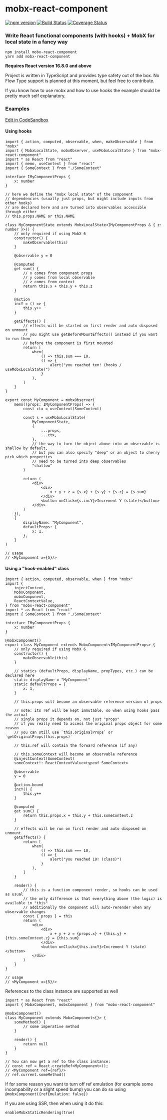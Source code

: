 # mobx-react-component <!-- omit in toc -->

[![npm version](https://badge.fury.io/js/mobx-react-component.svg)](https://badge.fury.io/js/mobx-react-component)
[![Build Status](https://travis-ci.org/xaviergonz/mobx-react-component.svg?branch=master)](https://travis-ci.org/xaviergonz/mobx-react-component)
[![Coverage Status](https://coveralls.io/repos/github/xaviergonz/mobx-react-component/badge.svg?branch=master)](https://coveralls.io/github/xaviergonz/mobx-react-component?branch=master)

### Write React functional components (with hooks) + MobX for local state in a fancy way

```
npm install mobx-react-component
yarn add mobx-react-component
```

**Requires React version 16.8.0 and above**

Project is written in TypeScript and provides type safety out of the box. No Flow Type support is planned at this moment, but feel free to contribute.

If you know how to use mobx and how to use hooks the example should be pretty much self explanatory.

### Examples

[Edit in CodeSandbox](https://stackblitz.com/edit/mobx-react-component-sample)

#### Using hooks

```tsx
import { action, computed, observable, when, makeObservable } from "mobx"
import { MobxLocalState, mobxObserver, useMobxLocalState } from "mobx-react-component"
import * as React from "react"
import { memo, useContext } from "react"
import { SomeContext } from "./SomeContext"

interface IMyComponentProps {
    x: number
}

// here we define the "mobx local state" of the component
// dependencies (usually just props, but might include inputs from other hooks)
// are declared here and are turned into observables accessible through either
// this.props.NAME or this.NAME

class MyComponentState extends MobxLocalState<IMyComponentProps & { z: number }>() {
    // only required if using MobX 6
    constructor() {
        makeObservable(this)
    }

    @observable y = 0

    @computed
    get sum() {
        // x comes from component props
        // y comes from local observable
        // z comes from context
        return this.x + this.y + this.z
    }

    @action
    incY = () => {
        this.y++
    }

    getEffects() {
        // effects will be started on first render and auto disposed on unmount
        // you might use getBeforeMountEffects() instead if you want to run them
        // before the component is first mounted
        return [
            when(
                () => this.sum === 10,
                () => {
                    alert("you reached ten! (hooks / useMobxLocalState)")
                }
            ),
        ]
    }
}

export const MyComponent = mobxObserver(
    memo((props: IMyComponentProps) => {
        const ctx = useContext(SomeContext)

        const s = useMobxLocalState(
            MyComponentState,
            {
                ...props,
                ...ctx,
            },
            // the way to turn the object above into an observable is shallow by default,
            // but you can also specify "deep" or an object to cherry pick which properties
            // need to be turned into deep observables
            "shallow"
        )

        return (
            <div>
                <div>
                    x + y + z = {s.x} + {s.y} + {s.z} = {s.sum}
                </div>
                <button onClick={s.incY}>Increment Y (state)</button>
            </div>
        )
    }),
    {
        displayName: "MyComponent",
        defaultProps: {
            x: 1,
        },
    }
)

// usage
// <MyComponent x={5}/>
```

#### Using a "hook-enabled" class

```tsx
import { action, computed, observable, when } from "mobx"
import {
    injectContext,
    MobxComponent,
    mobxComponent,
    ReactContextValue,
} from "mobx-react-component"
import * as React from "react"
import { SomeContext } from "./SomeContext"

interface IMyComponentProps {
    x: number
}

@mobxComponent()
export class MyComponent extends MobxComponent<IMyComponentProps> {
    // only required if using MobX 6
    constructor() {
        makeObservable(this)
    }

    // statics (defaultProps, displayName, propTypes, etc.) can be declared here
    static displayName = "MyComponent"
    static defaultProps = {
        x: 1,
    }

    // this.props will become an observable reference version of props

    // note: its ref will be kept immutable, so when using hooks pass the actual
    // single props it depends on, not just "props"
    // if you really need to access the original props object for some reason
    // you can still use `this.originalProps` or `getOriginalProps(this.props)`

    // this.ref will contain the forward reference (if any)

    // this.someContext will become an observable reference
    @injectContext(SomeContext)
    someContext!: ReactContextValue<typeof SomeContext>

    @observable
    y = 0

    @action.bound
    incY() {
        this.y++
    }

    @computed
    get sum() {
        return this.props.x + this.y + this.someContext.z
    }

    // effects will be run on first render and auto disposed on unmount
    getEffects() {
        return [
            when(
                () => this.sum === 10,
                () => {
                    alert("you reached 10! (class)")
                }
            ),
        ]
    }

    render() {
        // this is a function component render, so hooks can be used as usual
        // the only difference is that everything above (the logic) is available in "this"
        // additionally the component will auto-rerender when any observable changes
        const { props } = this
        return (
            <div>
                <div>
                    x + y + z = {props.x} + {this.y} + {this.someContext.z} = {this.sum}
                </div>
                <button onClick={this.incY}>Increment Y (state)</button>
            </div>
        )
    }
}

// usage
// <MyComponent x={5}/>
```

References to the class instance are supported as well

```tsx
import * as React from "react"
import { MobxComponent, mobxComponent } from "mobx-react-component"

@mobxComponent()
class MyComponent extends MobxComponent<{}> {
    someMethod() {
        // some imperative method
    }

    render() {
        return null
    }
}

// You can now get a ref to the class instance:
// const ref = React.createRef<MyComponent>();
// <MyComponent ref={ref}/>
// ref.current.someMethod()
```

If for some reason you want to turn off ref emulation (for example some incompability or a slight speed bump) you
can do so using `@mobxComponent({refEmulation: false})`

If you are using SSR, then when using it do this:

```tsx
enableMobxStaticRendering(true)
```

